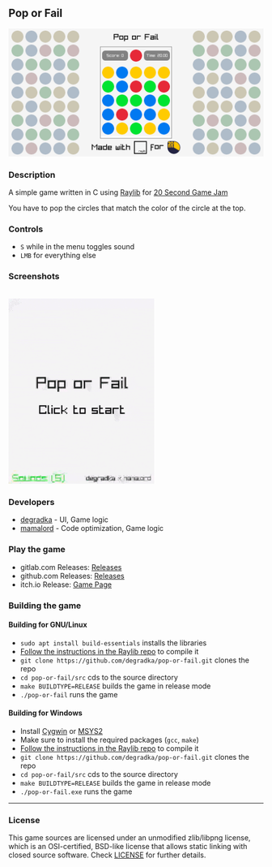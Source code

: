 ## Pop or Fail

![Pop or Fail](readme-images/readme-image000.png "Pop or Fail")

### Description

A simple game written in C using [Raylib](https://raylib.com) for [20 Second Game Jam](https://itch.io/jam/20-second-game-jam)

You have to pop the circles that match the color of the circle at the top.

### Controls

 - `S` while in the menu toggles sound
 - `LMB` for everything else

### Screenshots
<br>
<img src="./readme-images/readme-image001.gif" width="288px">

### Developers

 - [degradka](https://github.com/degradka) - UI, Game logic
 - [mamalord](https://github.com/mamalord) - Code optimization, Game logic

### Play the game

 - gitlab.com Releases: [Releases](https://gitlab.com/pop-or-fail/pop-or-fail/-/releases)
 - github.com Releases: [Releases](https://github.com/degradka/pop-or-fail/releases)
 - itch.io Release: [Game Page](https://degradka.itch.io/pop-or-fail)

### Building the game
#### Building for GNU/Linux
- `sudo apt install build-essentials` installs the libraries
- [Follow the instructions in the Raylib repo](https://github.com/raysan5/raylib/wiki/Working-on-GNU-Linux) to compile it
- `git clone https://github.com/degradka/pop-or-fail.git` clones the repo
- `cd pop-or-fail/src` cds to the source directory
- `make BUILDTYPE=RELEASE` builds the game in release mode
- `./pop-or-fail` runs the game

#### Building for Windows 
- Install [Cygwin](https://www.cygwin.com) or [MSYS2](https://www.msys2.org)
- Make sure to install the required packages (`gcc`, `make`)
- [Follow the instructions in the Raylib repo](https://github.com/raysan5/raylib/wiki/Working-on-Windows) to compile it
- `git clone https://github.com/degradka/pop-or-fail.git` clones the repo
- `cd pop-or-fail/src` cds to the source directory
- `make BUILDTYPE=RELEASE` builds the game in release mode
- `./pop-or-fail.exe` runs the game

---
### License

This game sources are licensed under an unmodified zlib/libpng license, which is an OSI-certified, BSD-like license that allows static linking with closed source software. Check [LICENSE](LICENSE) for further details.
